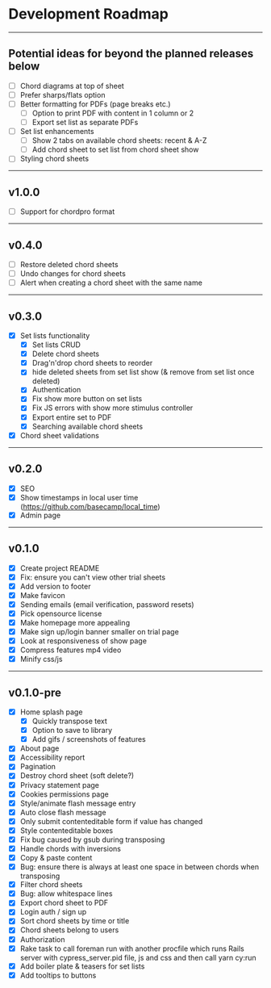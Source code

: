 # Development Roadmap
---

## Potential ideas for beyond the planned releases below
- [ ] Chord diagrams at top of sheet
- [ ] Prefer sharps/flats option
- [ ] Better formatting for PDFs (page breaks etc.)
  - [ ] Option to print PDF with content in 1 column or 2
  - [ ] Export set list as separate PDFs
- [ ] Set list enhancements
  - [ ] Show 2 tabs on available chord sheets: recent & A-Z
  - [ ] Add chord sheet to set list from chord sheet show
- [ ] Styling chord sheets

---

## v1.0.0
- [ ] Support for chordpro format

---

## v0.4.0
- [ ] Restore deleted chord sheets
- [ ] Undo changes for chord sheets
- [ ] Alert when creating a chord sheet with the same name

---

## v0.3.0
- [x] Set lists functionality
  - [x] Set lists CRUD
  - [x] Delete chord sheets
  - [x] Drag'n'drop chord sheets to reorder
  - [x] hide deleted sheets from set list show (& remove from set list once deleted)
  - [x] Authentication
  - [x] Fix show more button on set lists
  - [x] Fix JS errors with show more stimulus controller
  - [x] Export entire set to PDF
  - [x] Searching available chord sheets
- [x] Chord sheet validations

---
## v0.2.0
- [x] SEO
- [x] Show timestamps in local user time (https://github.com/basecamp/local_time)
- [x] Admin page

---
## v0.1.0
- [x] Create project README
- [x] Fix: ensure you can't view other trial sheets
- [x] Add version to footer
- [x] Make favicon
- [x] Sending emails (email verification, password resets)
- [x] Pick opensource license
- [x] Make homepage more appealing
- [x] Make sign up/login banner smaller on trial page
- [x] Look at responsiveness of show page
- [x] Compress features mp4 video
- [x] Minify css/js

---
## v0.1.0-pre
- [x] Home splash page
  - [x] Quickly transpose text
  - [x] Option to save to library
  - [x] Add gifs / screenshots of features
- [x] About page
- [x] Accessibility report
- [x] Pagination
- [x] Destroy chord sheet (soft delete?)
- [x] Privacy statement page
- [x] Cookies permissions page
- [x] Style/animate flash message entry
- [x] Auto close flash message
- [x] Only submit contenteditable form if value has changed
- [x] Style contenteditable boxes
- [x] Fix bug caused by gsub during transposing
- [x] Handle chords with inversions
- [x] Copy & paste content
- [x] Bug: ensure there is always at least one space in between chords when transposing
- [x] Filter chord sheets
- [x] Bug: allow whitespace lines
- [x] Export chord sheet to PDF
- [x] Login auth / sign up
- [x] Sort chord sheets by time or title
- [x] Chord sheets belong to users
- [x] Authorization
- [x] Rake task to call foreman run with another procfile which runs Rails server with cypress_server.pid file, js and css and then call yarn cy:run
- [x] Add boiler plate & teasers for set lists
- [x] Add tooltips to buttons
